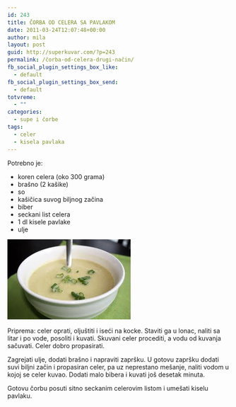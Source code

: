 ```yaml
---
id: 243
title: ČORBA OD CELERA SA PAVLAKOM
date: 2011-03-24T12:07:48+00:00
author: mila
layout: post
guid: http://superkuvar.com/?p=243
permalink: /čorba-od-celera-drugi-način/
fb_social_plugin_settings_box_like:
  - default
fb_social_plugin_settings_box_send:
  - default
totvreme:
  - ""
categories:
  - supe i čorbe
tags:
  - celer
  - kisela pavlaka
---
```

Potrebno je:

  * koren celera (oko 300 grama)
  * brašno (2 kašike)
  * so
  * kašičica suvog biljnog začina
  * biber
  * seckani list celera
  * 1 dl kisele pavlake
  * ulje

<img class="alignnone size-full wp-image-754" title="corbaodceleradruginacin" src="/wp-content/uploads/2011/03/corbaodceleradruginacin.jpg" alt="" width="279" height="181" /> 

Priprema: celer oprati, oljuštiti i iseći na kocke. Staviti ga u lonac, naliti sa litar i po vode, posoliti i kuvati. Skuvani celer procediti, a vodu od kuvanja sačuvati. Celer dobro propasirati.

Zagrejati ulje, dodati brašno i napraviti zapršku. U gotovu zapršku dodati suvi biljni začin i propasiran celer, pa uz neprestano mešanje, naliti vodom u kojoj se celer kuvao. Dodati malo bibera i kuvati još desetak minuta.

Gotovu čorbu posuti sitno seckanim celerovim listom i umešati kiselu pavlaku.